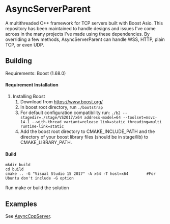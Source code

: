 # AsyncServerParent
A multithreaded C++ framework for TCP servers built with Boost Asio.  This repository has been maintained to handle designs and issues I've come across in the many projects I've made using these dependencies.  By overriding a few methods, AsyncServerParent can handle WSS, HTTP, plain TCP, or even UDP.

## Building  
Requirements: Boost (1.68.0)  

#### Requirement Installation
1. Installing Boost
    1. Download from https://www.boost.org/  
    2. In boost root directory, run ```./bootstrap```  
    3. For default configuration compatibility run: ```./b2 --stagedir=./stage/VS2017/x64 address-model=64 --toolset=msvc-14.1 --with-thread variant=release link=static threading=multi runtime-link=static```  
    4. Add the boost root directory to CMAKE_INCLUDE_PATH and the directory of your boost library files (should be in stage/lib) to CMAKE_LIBRARY_PATH.

#### Build
```
mkdir build
cd build
cmake .. -G "Visual Studio 15 2017" -A x64 -T host=x64        #For Ubuntu don't include -G option
```
Run make or build the solution  

## Examples
See [AsyncCppServer](https://github.com/Jester565/AsyncCppServer).
